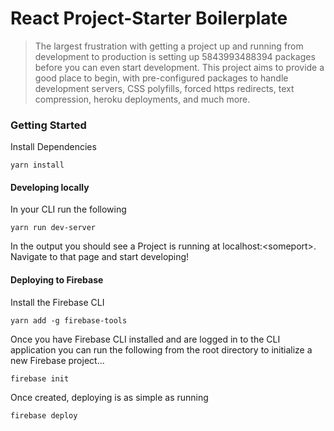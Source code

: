 # React Project-Starter Boilerplate

> The largest frustration with getting a project up and running from development to production is setting up 5843993488394 packages before you can even start development. This project aims to provide a good place to begin, with pre-configured packages to handle development servers, CSS polyfills, forced https redirects, text compression, heroku deployments, and much more.

### Getting Started

Install Dependencies

```
yarn install
```

#### Developing locally

In your CLI run the following

```
yarn run dev-server
```

In the output you should see a Project is running at localhost:\<someport\>. Navigate to that page and start developing!

#### Deploying to Firebase

Install the Firebase CLI

```
yarn add -g firebase-tools
```

Once you have Firebase CLI installed and are logged in to the CLI application you can run the following from the root directory to initialize a new Firebase project...

```
firebase init
```

Once created, deploying is as simple as running

```
firebase deploy
```

